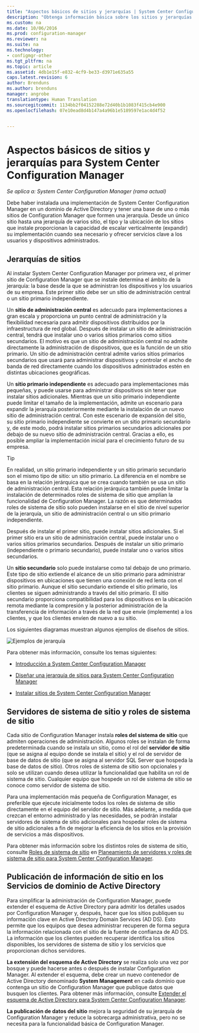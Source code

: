 ```yaml
---
title: "Aspectos básicos de sitios y jerarquías | System Center Configuration Manager"
description: "Obtenga información básica sobre los sitios y jerarquías de System Center Configuration Manager."
ms.custom: na
ms.date: 10/06/2016
ms.prod: configuration-manager
ms.reviewer: na
ms.suite: na
ms.technology:
- configmgr-other
ms.tgt_pltfrm: na
ms.topic: article
ms.assetid: 4db1e15f-e832-4cf9-be33-d3971e635a55
caps.latest.revision: 6
author: Brenduns
ms.author: brenduns
manager: angrobe
translationtype: Human Translation
ms.sourcegitcommit: 1134bb2f04152288e72d40b1b1083f415cb4e900
ms.openlocfilehash: 07e10ead8d4b147a4a96b1e5189597e1ac4d4f52


---
```

# <a name="fundamentals-of-sites-and-hierarchies-for-system-center-configuration-manager"></a>Aspectos básicos de sitios y jerarquías para System Center Configuration Manager

*Se aplica a: System Center Configuration Manager (rama actual)*

Debe haber instalada una implementación de System Center Configuration Manager en un dominio de Active Directory y tener una base de uno o más sitios de Configuration Manager que formen una jerarquía. Desde un único sitio hasta una jerarquía de varios sitio, el tipo y la ubicación de los sitios que instale proporcionan la capacidad de escalar verticalmente (expandir) su implementación cuando sea necesario y ofrecer servicios clave a los usuarios y dispositivos administrados.

## <a name="hierarchies-of-sites"></a>Jerarquías de sitios
Al instalar System Center Configuration Manager por primera vez, el primer sitio de Configuration Manager que se instale determina el ámbito de la jerarquía: la base desde la que se administran los dispositivos y los usuarios de su empresa. Este primer sitio debe ser un sitio de administración central o un sitio primario independiente.  

 Un **sitio de administración central** es adecuado para implementaciones a gran escala y proporciona un punto central de administración y la flexibilidad necesaria para admitir dispositivos distribuidos por la infraestructura de red global. Después de instalar un sitio de administración central, tendrá que instalar uno o varios sitios primarios como sitios secundarios.  El motivo es que un sitio de administración central no admite directamente la administración de dispositivos, que es la función de un sitio primario. Un sitio de administración central admite varios sitios primarios secundarios que usará para administrar dispositivos y controlar el ancho de banda de red directamente cuando los dispositivos administrados estén en distintas ubicaciones geográficas.  

 Un **sitio primario independiente** es adecuado para implementaciones más pequeñas, y puede usarse para administrar dispositivos sin tener que instalar sitios adicionales. Mientras que un sitio primario independiente puede limitar el tamaño de la implementación, admite un escenario para expandir la jerarquía posteriormente mediante la instalación de un nuevo sitio de administración central. Con este escenario de expansión del sitio, su sitio primario independiente se convierte en un sitio primario secundario y, de este modo, podrá instalar sitios primarios secundarios adicionales por debajo de su nuevo sitio de administración central.  Gracias a ello, es posible ampliar la implementación inicial para el crecimiento futuro de su empresa.  

> [!TIP]  
>  En realidad, un sitio primario independiente y un sitio primario secundario son el mismo tipo de sitio: un sitio primario. La diferencia en el nombre se basa en la relación jerárquica que se crea cuando también se usa un sitio de administración central.  Esta relación jerárquica también puede limitar la instalación de determinados roles de sistema de sitio que amplían la funcionalidad de Configuration Manager. La razón es que determinados roles de sistema de sitio solo pueden instalarse en el sitio de nivel superior de la jerarquía, un sitio de administración central o un sitio primario independiente.  

 Después de instalar el primer sitio, puede instalar sitios adicionales.  Si el primer sitio era un sitio de administración central, puede instalar uno o varios sitios primarios secundarios.  Después de instalar un sitio primario (independiente o primario secundario), puede instalar uno o varios sitios secundarios.  

 Un **sitio secundario** solo puede instalarse como tal debajo de uno primario. Este tipo de sitio extiende el alcance de un sitio primario para administrar dispositivos en ubicaciones que tienen una conexión de red lenta con el sitio primario.   Aunque el sitio secundario extiende el sitio primario, los clientes se siguen administrando a través del sitio primario. El sitio secundario proporciona compatibilidad para los dispositivos en la ubicación remota mediante la compresión y la posterior administración de la transferencia de información a través de la red que envíe (implemente) a los clientes, y que los clientes envíen de nuevo a su sitio.  

 Los siguientes diagramas muestran algunos ejemplos de diseños de sitios.  

 ![Ejemplos de jerarquía](media/Hierarchy_examples.png)  

 Para obtener más información, consulte los temas siguientes:  

-   [Introducción a System Center Configuration Manager](../../core/understand/introduction.md)  

-   [Diseñar una jerarquía de sitios para System Center Configuration Manager](../../core/plan-design/hierarchy/design-a-hierarchy-of-sites.md)  

-   [Instalar sitios de System Center Configuration Manager](/sccm/core/servers/deploy/install/installing-sites)  

## <a name="site-system-servers-and-site-system-roles"></a>Servidores de sistema de sitio y roles de sistema de sitio  
 Cada sitio de Configuration Manager instala **roles del sistema de sitio** que admiten operaciones de administración.  Algunos roles se instalan de forma predeterminada cuando se instala un sitio, como el rol del **servidor de sitio** (que se asigna al equipo donde se instala el sitio) y el rol de servidor de base de datos de sitio (que se asigna al servidor SQL Server que hospeda la base de datos de sitio). Otros roles de sistema de sitio son opcionales y solo se utilizan cuando desea utilizar la funcionalidad que habilita un rol de sistema de sitio.  Cualquier equipo que hospede un rol de sistema de sitio se conoce como servidor de sistema de sitio.  

 Para una implementación más pequeña de Configuration Manager, es preferible que ejecute inicialmente todos los roles de sistema de sitio directamente en el equipo del servidor de sitio. Más adelante, a medida que crezcan el entorno administrado y las necesidades, se podrán instalar servidores de sistema de sitio adicionales para hospedar roles de sistema de sitio adicionales a fin de mejorar la eficiencia de los sitios en la provisión de servicios a más dispositivos.  

 Para obtener más información sobre los distintos roles de sistema de sitio, consulte [Roles de sistema de sitio](../../core/plan-design/hierarchy/plan-for-site-system-servers-and-site-system-roles.md#bkmk_planroles) en [Planeamiento de servidores y roles de sistema de sitio para System Center Configuration Manager](../../core/plan-design/hierarchy/plan-for-site-system-servers-and-site-system-roles.md).  

## <a name="publishing-site-information-to-active-directory-domain-services"></a>Publicación de información de sitio en los Servicios de dominio de Active Directory  
 Para simplificar la administración de Configuration Manager, puede extender el esquema de Active Directory para admitir los detalles usados por Configuration Manager y, después, hacer que los sitios publiquen su información clave en Active Directory Domain Services (AD DS). Esto permite que los equipos que desea administrar recuperen de forma segura la información relacionada con el sitio de la fuente de confianza de AD DS. La información que los clientes pueden recuperar identifica los sitios disponibles, los servidores de sistema de sitio y los servicios que proporcionan dichos servidores.  

 **La extensión del esquema de Active Directory** se realiza solo una vez por bosque y puede hacerse antes o después de instalar Configuration Manager.   Al extender el esquema, debe crear un nuevo contenedor de Active Directory denominado **System Management** en cada dominio que contenga un sitio de Configuration Manager que publique datos que busquen los clientes. Para obtener más información, consulte [Extender el esquema de Active Directory para System Center Configuration Manager](../../core/plan-design/network/extend-the-active-directory-schema.md).  

 **La publicación de datos del sitio** mejora la seguridad de su jerarquía de Configuration Manager y reduce la sobrecarga administrativa, pero no se necesita para la funcionalidad básica de Configuration Manager.  



<!--HONumber=Nov16_HO1-->


